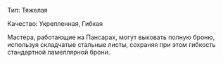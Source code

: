 Тип: Тяжелая

Качество: Укрепленная, Гибкая

Мастера, работающие на Пансарах, могут выковать полную броню, используя складчатые стальные листы, сохраняя при этом гибкость стандартной ламеллярной брони.